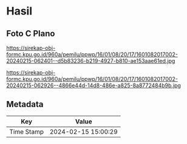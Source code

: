 # Hasil

## Foto C Plano

https://sirekap-obj-formc.kpu.go.id/960a/pemilu/ppwp/16/01/08/20/17/1601082017002-20240215-062401--d5b83236-b219-4927-b810-ae153aae61ed.jpg

https://sirekap-obj-formc.kpu.go.id/960a/pemilu/ppwp/16/01/08/20/17/1601082017002-20240215-062926--4866e44d-14d8-486e-a825-8a8772484b9b.jpg


## Metadata

| Key        | Value               |
| ---------- | ------------------- |
| Time Stamp | 2024-02-15 15:00:29 |



